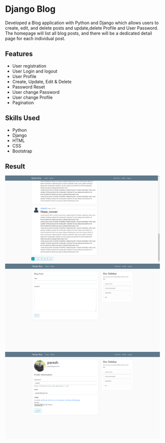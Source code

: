 # Django Blog
<p>Developed a Blog application with Python and Django which allows users to create, edit, and delete posts and update,delete Profile and User Password. The homepage will list all blog posts, and there will be a dedicated detail page for each individual post.</p>

## Features
* User registration
* User Login and logout
* User Profile
* Create, Update, Edit & Delete
* Password Reset
* User change Password
* User change Profile
* Pagination

## Skills Used
* Python 
* Django
* HTML
* CSS
* Bootstrap

## Result

![](result/result1.png)
![](result/result2.png)
![](result/result3.png)